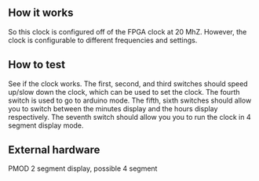 <!---

This file is used to generate your project datasheet. Please fill in the information below and delete any unused
sections.

You can also include images in this folder and reference them in the markdown. Each image must be less than
512 kb in size, and the combined size of all images must be less than 1 MB.
-->

## How it works

So this clock is configured off of the FPGA clock at 20 MhZ. However, the clock is configurable to different frequencies and settings.

## How to test

See if the clock works. The first, second, and third switches should speed up/slow down the clock, which can be used to set the clock. The fourth switch is used to go to arduino mode. The fifth, sixth switches should allow you to switch between the minutes display and the hours display respectively. The seventh switch should allow you you to run the clock in 4 segment display mode. 

## External hardware

PMOD 2 segment display, possible 4 segment
